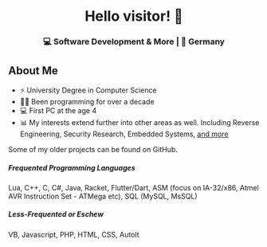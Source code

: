 <h1 align="center">
  Hello visitor! 👋
</h1>
<h3 align="center">
  💻 Software Development & More | 🌴 Germany
</h3>

## About Me

- ⚡️ University Degree in Computer Science
- 👨‍💻 Been programming for over a decade
- 💻 First PC at the age 4
- 📊 My interests extend further into other areas as well. Including Reverse Engineering, Security Research, Embedded Systems, [and more](https://www.reddit.com/r/Steam/s/8zY20thn2f)

Some of my older projects can be found on GitHub.

##### Frequented Programming Languages
Lua, C++, C, C#, Java, Racket, Flutter/Dart, ASM (focus on IA-32/x86, Atmel AVR Instruction Set - ATMega etc), SQL (MySQL, MsSQL)

##### Less-Frequented or Eschew
VB, Javascript, PHP, HTML, CSS, AutoIt
